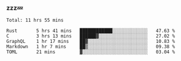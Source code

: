 ### zzz💤

<!--
**ArberSephirotheca/ArberSephirotheca** is a ✨ _special_ ✨ repository because its `README.md` (this file) appears on your GitHub profile.

Here are some ideas to get you started:

- 🌱 I’m currently learning Rust, Distributed System, and Database.
- 😄 Pronouns: He/Him
-->

<!--START_SECTION:waka-->
```text
Total: 11 hrs 55 mins

Rust       5 hrs 41 mins   ████████████░░░░░░░░░░░░░   47.63 % 
C          3 hrs 13 mins   ██████▓░░░░░░░░░░░░░░░░░░   27.02 % 
GraphQL    1 hr 17 mins    ██▓░░░░░░░░░░░░░░░░░░░░░░   10.83 % 
Markdown   1 hr 7 mins     ██▒░░░░░░░░░░░░░░░░░░░░░░   09.38 % 
TOML       21 mins         ▓░░░░░░░░░░░░░░░░░░░░░░░░   03.04 % 
```
<!--END_SECTION:waka-->

